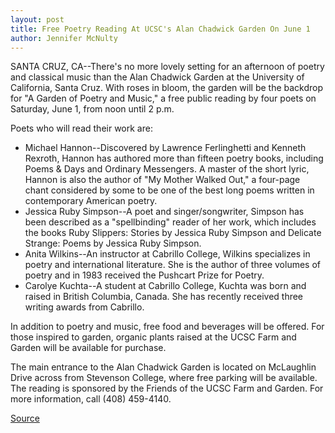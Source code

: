 ```yaml
---
layout: post
title: Free Poetry Reading At UCSC's Alan Chadwick Garden On June 1
author: Jennifer McNulty
---
```


SANTA CRUZ, CA--There's no more lovely setting for an afternoon of  poetry and classical music than the Alan Chadwick Garden at the  University of California, Santa Cruz. With roses in bloom, the garden  will be the backdrop for "A Garden of Poetry and Music," a free public  reading by four poets on Saturday, June 1, from noon until 2 p.m.

Poets who will read their work are:
* Michael Hannon--Discovered by Lawrence Ferlinghetti and  Kenneth Rexroth, Hannon has authored more than fifteen poetry  books, including Poems & Days and Ordinary Messengers. A master of  the short lyric, Hannon is also the author of "My Mother Walked Out,"  a four-page chant considered by some to be one of the best long  poems written in contemporary American poetry.
* Jessica Ruby Simpson--A poet and singer/songwriter,  Simpson has been described as a "spellbinding" reader of her work,  which includes the books Ruby Slippers: Stories by Jessica Ruby  Simpson and Delicate Strange: Poems by Jessica Ruby Simpson.
* Anita Wilkins--An instructor at Cabrillo College, Wilkins  specializes in poetry and international literature. She is the author  of three volumes of poetry and in 1983 received the Pushcart Prize  for Poetry.
* Carolye Kuchta--A student at Cabrillo College, Kuchta was  born and raised in British Columbia, Canada. She has recently  received three writing awards from Cabrillo.

In addition to poetry and music, free food and beverages will  be offered. For those inspired to garden, organic plants raised at the  UCSC Farm and Garden will be available for purchase.

The main entrance to the Alan Chadwick Garden is located on  McLaughlin Drive across from Stevenson College, where free parking  will be available. The reading is sponsored by the Friends of the  UCSC Farm and Garden. For more information, call (408) 459-4140.

[Source](http://www1.ucsc.edu/news_events/press_releases/archive/95-96/05-96/051696-Free_poetry_reading.html "Permalink to 051696-Free_poetry_reading")
